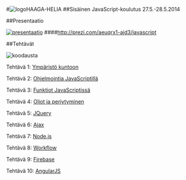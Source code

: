 #![logo](http://upload.wikimedia.org/wikipedia/commons/thumb/6/6a/JavaScript-logo.png/128px-JavaScript-logo.png)HAAGA-HELIA
##Sisäinen JavaScript-koulutus 27.5.-28.5.2014

##Presentaatio

[![presentaatio](http://pixabay.com/static/uploads/photo/2013/12/06/09/09/presentation-224108_150.jpg)](http://prezi.com/aeuqrx1-ajd3/javascript/)
####http://prezi.com/aeuqrx1-ajd3/javascript


##Tehtävät

![koodausta](http://pixabay.com/static/uploads/photo/2013/07/12/14/15/boy-148071_150.png)

Tehtävä 1: [Ympäristö kuntoon](teht/t01-env.md)

Tehtävä 2: [Ohjelmointia JavaScriptillä](teht/t02-try.md)

Tehtävä 3: [Funktiot JavaScriptissä](teht/t03-func.md)

Tehtävä 4: [Oliot ja periytyminen](teht/t04-obj.md)

Tehtävä 5: [JQuery](teht/t05-jquery.md)

Tehtävä 6: [Ajax](teht/t06-ajax.md)

Tehtävä 7: [Node.js](teht/t07-node.md)

Tehtävä 8: [Workflow](teht/t08-workflow.md)

Tehtävä 9: [Firebase](teht/t09-firebase.md)

Tehtävä 10: [AngularJS](teht/t10-angular.md)
